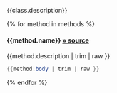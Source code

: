 {{class.description}}

{% for method in methods %}

#### {{method.name}} [&raquo; source]({{class.path}}/{{class.name}}.java#L{{method.range.begin.line}}C{{method.range.begin.column}}-L{{method.range.end.line}}C{{method.range.end.column}})

{{method.description | trim | raw }}

```java
{{method.body | trim | raw }}

```

{% endfor %}
